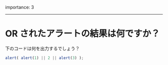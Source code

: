 importance: 3

---

# OR されたアラートの結果は何ですか？

下のコードは何を出力するでしょう？

```js
alert( alert(1) || 2 || alert(3) );
```
